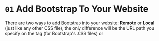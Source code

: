 # `01` Add Bootstrap To Your Website

There are two ways to add Bootstrap into your website: 
**Remote** or **Local** (just like any other CSS file), the only difference will be the URL path you specify on the <link> tag (for Bootstrap's .CSS files) or <script> tag (for Bootstrap's .JS files).

+ This is how you do a **Remote** CSS Bootstrap import:

```html
<link href="https://cdn.jsdelivr.net/npm/bootstrap@5.0.2/dist/css/bootstrap.min.css" rel="stylesheet" integrity="sha384-EVSTQN3/azprG1Anm3QDgpJLIm9Nao0Yz1ztcQTwFspd3yD65VohhpuuCOmLASjC" crossorigin="anonymous">
```

### :mag_right: Important:

Don't worry about the properties like `integrity` or `crossdomain`, they are required for security purposes.

+ This is how you add bootstrap from a **local** file (that is in your workplace):

```html
<link href="path/to/your/file" rel="stylesheet">
```

### :mag_right: Important:

It's a good idea to make sure that your file exists on that URL, you can test it by opening a new browser tab and pasting the path on the browser's URL (you will see the content of the file on your screen).

Bootstrap is comprised of 2 files: The CSS Stylesheet and the Javascript Source Code.

The Bootstrap CSS Stylesheet <link>  is pasted in the <head> tag before any other CSS Stylesheets.

The Javascript Source Code <link> tags are pasted right before the closing </body> tag.

### For more information:

https://getbootstrap.com/docs/5.0/getting-started/introduction/

## 📝 Instructions:

1. Please add these links into your file to import Bootstrap successfully:
+ Bootstrap CSS StyleSheet:

```html
<link href="https://cdn.jsdelivr.net/npm/bootstrap@5.0.2/dist/css/bootstrap.min.css" rel="stylesheet" integrity="sha384-EVSTQN3/azprG1Anm3QDgpJLIm9Nao0Yz1ztcQTwFspd3yD65VohhpuuCOmLASjC" crossorigin="anonymous">
```

+ Javascript Source Code:

```html
<script src="https://cdn.jsdelivr.net/npm/@popperjs/core@2.9.2/dist/umd/popper.min.js" integrity="sha384-IQsoLXl5PILFhosVNubq5LC7Qb9DXgDA9i+tQ8Zj3iwWAwPtgFTxbJ8NT4GN1R8p" crossorigin="anonymous"></script>
<script src="https://cdn.jsdelivr.net/npm/bootstrap@5.0.2/dist/js/bootstrap.min.js" integrity="sha384-cVKIPhGWiC2Al4u+LWgxfKTRIcfu0JTxR+EQDz/bgldoEyl4H0zUF0QKbrJ0EcQF" crossorigin="anonymous"></script>
```

### :bulb: Hint:

The anchor should be a red button if everything went well.